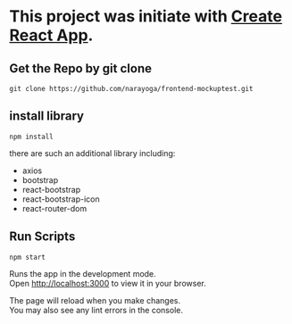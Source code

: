 # This project was initiate with [Create React App](https://github.com/facebook/create-react-app).

## Get the Repo by git clone

`git clone https://github.com/narayoga/frontend-mockuptest.git`

## install library 

`npm install`

there are such an additional library including:
- axios
- bootstrap
- react-bootstrap
- react-bootstrap-icon
- react-router-dom

## Run Scripts

`npm start`

Runs the app in the development mode.\
Open [http://localhost:3000](http://localhost:3000) to view it in your browser.

The page will reload when you make changes.\
You may also see any lint errors in the console.
